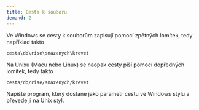 ```yaml
---
title: Cesta k souboru
demand: 2
---
```


Ve Windows se cesty k souborům zapisují pomocí zpětných lomítek, tedy například takto

```
cesta\do\rise\smazenych\krevet
```

Na Unixu (Macu nebo Linux) se naopak cesty píší pomocí dopředných lomítek, tedy takto

```
cesta/do/rise/smazenych/krevet
```

Napište program, který dostane jako parametr cestu ve Windows stylu a převede ji na Unix styl.
